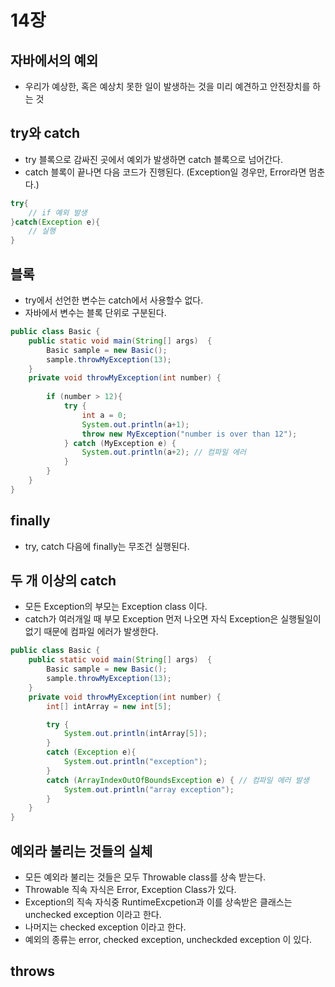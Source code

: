 # 14장

## 자바에서의 예외
- 우리가 예상한, 혹은 예상치 못한 일이 발생하는 것을 미리 예견하고 안전장치를 하는 것

## try와 catch
- try 블록으로 감싸진 곳에서 예외가 발생하면 catch 블록으로 넘어간다.
- catch 블록이 끝나면 다음 코드가 진행된다. (Exception일 경우만, Error라면 멈춘다.)
```java
try{
    // if 예외 발생        
}catch(Exception e){
    // 실행
}
```
## 블록
- try에서 선언한 변수는 catch에서 사용할수 없다.
- 자바에서 변수는 블록 단위로 구분된다.
```java
public class Basic {
    public static void main(String[] args)  {
        Basic sample = new Basic();
        sample.throwMyException(13);
    }
    private void throwMyException(int number) {
        
        if (number > 12){
            try {
                int a = 0;
                System.out.println(a+1);
                throw new MyException("number is over than 12");
            } catch (MyException e) {
                System.out.println(a+2); // 컴파일 에러
            }
        }
    }
}
```

## finally
- try, catch 다음에 finally는 무조건 실행된다.

## 두 개 이상의 catch
- 모든 Exception의 부모는 Exception class 이다.
- catch가 여러개일 때 부모 Exception 먼저 나오면 자식 Exception은 실행될일이 없기 때문에 컴파일 에러가 발생한다.
```java
public class Basic {
    public static void main(String[] args)  {
        Basic sample = new Basic();
        sample.throwMyException(13);
    }
    private void throwMyException(int number) {
        int[] intArray = new int[5];

        try {
            System.out.println(intArray[5]);
        }
        catch (Exception e){
            System.out.println("exception");
        }
        catch (ArrayIndexOutOfBoundsException e) { // 컴파일 에러 발생 
            System.out.println("array exception");
        }
    }
}
```

## 예외라 불리는 것들의 실체
- 모든 예외라 불리는 것들은 모두 Throwable class를 상속 받는다.
- Throwable 직속 자식은 Error, Exception Class가 있다.
- Exception의 직속 자식중 RuntimeExcpetion과 이를 상속받은 클래스는 unchecked exception 이라고 한다.
- 나머지는 checked exception 이라고 한다.
- 예외의 종류는 error, checked exception, uncheckded exception 이 있다.

## throws

